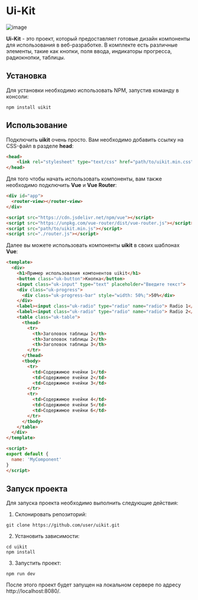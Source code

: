 # Ui-Kit

![image](https://github.com/BatyrbekWebDev/uikit-vue3/assets/43727077/9f7f654b-a755-4f4b-b7df-c46f40e3a39d)

**Ui-Kit** - это проект, который предоставляет готовые дизайн компоненты для использования в веб-разработке. В комплекте есть различные элементы, такие как кнопки, поля ввода, индикаторы прогресса, радиокнопки, таблицы.

## Установка

Для установки необходимо использовать NPM, запустив команду в консоли:

```
npm install uikit
```

## Использование

Подключить **uikit** очень просто. Вам необходимо добавить ссылку на CSS-файл в разделе **head**:

```html
<head>
    <link rel="stylesheet" type="text/css" href="path/to/uikit.min.css">
</head>
```

Для того чтобы начать использовать компоненты, вам также необходимо подключить **Vue** и **Vue Router**:

```html
<div id="app">
  <router-view></router-view>
</div>

<script src="https://cdn.jsdelivr.net/npm/vue"></script>
<script src="https://unpkg.com/vue-router/dist/vue-router.js"></script>
<script src="path/to/uikit.min.js"></script>
<script src="./router.js"></script>
```

Далее вы можете использовать компоненты **uikit** в своих шаблонах **Vue**:

```html
<template>
  <div>
    <h1>Пример использования компонентов uikit</h1>
    <button class="uk-button">Кнопка</button>
    <input class="uk-input" type="text" placeholder="Введите текст">
    <div class="uk-progress">
      <div class="uk-progress-bar" style="width: 50%;">50%</div>
    </div>
    <label><input class="uk-radio" type="radio" name="radio"> Radio 1</label>
    <label><input class="uk-radio" type="radio" name="radio"> Radio 2</label>
    <table class="uk-table">
      <thead>
        <tr>
          <th>Заголовок таблицы 1</th>
          <th>Заголовок таблицы 2</th>
          <th>Заголовок таблицы 3</th>
        </tr>
      </thead>
      <tbody>
        <tr>
          <td>Содержимое ячейки 1</td>
          <td>Содержимое ячейки 2</td>
          <td>Содержимое ячейки 3</td>
        </tr>
        <tr>
          <td>Содержимое ячейки 4</td>
          <td>Содержимое ячейки 5</td>
          <td>Содержимое ячейки 6</td>
        </tr>
      </tbody>
    </table>
  </div>
</template>

<script>
export default {
  name: 'MyComponent'
}
</script>
```

## Запуск проекта

Для запуска проекта необходимо выполнить следующие действия:

1. Склонировать репозиторий:
```
git clone https://github.com/user/uikit.git
```
2. Установить зависимости:
```
cd uikit
npm install
```
3. Запустить проект:
```
npm run dev
```
После этого проект будет запущен на локальном сервере по адресу http://localhost:8080/.
